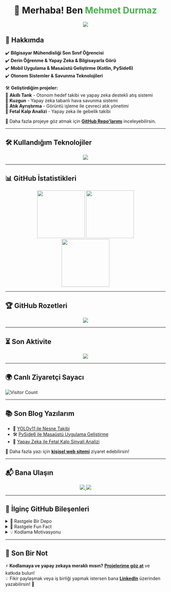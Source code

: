 <h1 align="center">👋 Merhaba! Ben <span style="color: #4CAF50;">Mehmet Durmaz</span></h1>

<p align="center">
  <img src="https://readme-typing-svg.herokuapp.com?color=%234CAF50&size=22&center=true&vCenter=true&width=600&lines=Bilgisayarla+G%C3%B6r%C3%BC+%7C+Yapay+Zeka+%7C+Mobil+Geli%C5%9Ftirme;PySide6+ve+Kotlin+ile+Uygulamalar;Savunma+Teknolojileri+%7C+Otonom+Sistemler;"/>
</p>


## 🚀 Hakkımda  
✔️ **Bilgisayar Mühendisliği Son Sınıf Öğrencisi**  
✔️ **Derin Öğrenme & Yapay Zeka & Bilgisayarla Görü**  
✔️ **Mobil Uygulama & Masaüstü Geliştirme (Kotlin, PySide6)**  
✔️ **Otonom Sistemler & Savunma Teknolojileri**  

🛠️ **Geliştirdiğim projeler:**  
🔹 **Akıllı Tank** - Otonom hedef takibi ve yapay zeka destekli atış sistemi  
🔹 **Kuzgun** - Yapay zeka tabanlı hava savunma sistemi  
🔹 **Atık Ayrıştırma** - Görüntü işleme ile çevreci atık yönetimi  
🔹 **Fetal Kalp Analizi** - Yapay zeka ile gebelik takibi  

📌 Daha fazla projeye göz atmak için **[GitHub Repo'larımı](https://github.com/mdrmz?tab=repositories)** inceleyebilirsin.  

---



## 🛠️ Kullandığım Teknolojiler  
<div align="center">
  <img src="https://skillicons.dev/icons?i=python,cpp,kotlin,tensorflow,pytorch,opencv,github,linux,arduino,flutter,git,docker" />
</div>

---

## 📊 GitHub İstatistikleri  
<div align="center">
  <img src="https://github-readme-stats.vercel.app/api?username=mdrmz&show_icons=true&theme=dark" height="150">
  <img src="https://github-readme-stats.vercel.app/api/top-langs/?username=mdrmz&layout=compact&theme=dark" height="150">
</div>

<div align="center">
  <img src="https://github-readme-streak-stats.herokuapp.com/?user=mdrmz&theme=dark&hide_border=true" height="150">
</div>

---

## 🏆 GitHub Rozetleri  
<div align="center">
  <img src="https://github-profile-trophy.vercel.app/?username=mdrmz&theme=darkhub&row=1&column=7">
</div>

---



## ⏳ Son Aktivite  
<div align="center">
  <img src="https://github-readme-activity-graph.vercel.app/graph?username=mdrmz&theme=react-dark">
</div>

---

## 🌍 Canlı Ziyaretçi Sayacı  
![Visitor Count](https://komarev.com/ghpvc/?username=mdrmz&label=Profile%20Views&color=0e75b6&style=flat)

---

## 📚 Son Blog Yazılarım  
<!-- BLOG-POST-LIST:START -->
- 🚀 [YOLOv11 ile Nesne Takibi](https://mehmetdurmaz.dev/yolov11-nesne-takibi)  
- 🛠️ [PySide6 ile Masaüstü Uygulama Geliştirme](https://mehmetdurmaz.dev/pyside6-tutorial)  
- 🤖 [Yapay Zeka ile Fetal Kalp Sinyali Analizi](https://mehmetdurmaz.dev/fetal-ai)  
<!-- BLOG-POST-LIST:END -->

📌 Daha fazla yazı için **[kişisel web sitemi](https://mehmetdurmaz.dev)** ziyaret edebilirsin!  

---

## 📬 Bana Ulaşın  
<div align="center">
  <a href="https://linkedin.com/in/mdrmz">
    <img src="https://img.shields.io/badge/LinkedIn-000?style=for-the-badge&logo=linkedin&logoColor=white">
  </a>
  <a href="https://mehmetdurmaz.dev">
    <img src="https://img.shields.io/badge/Web%20Sitesi-000?style=for-the-badge&logo=firefox&logoColor=white">
  </a>
</div>

---

## 🎯 İlginç GitHub Bileşenleri  
<details>
  <summary>🧐 Rastgele Bir Depo</summary>
  <a href="https://github.com/mdrmz?tab=repositories">
    <img src="https://github-readme-stats.vercel.app/api/pin/?username=mdrmz&repo=akilli-tank&theme=dark">
  </a>
</details>

<details>
  <summary>🎲 Rastgele Fun Fact</summary>
  <img src="https://quotes-github-readme.vercel.app/api?type=horizontal&theme=dark">
</details>

<details>
  <summary>💡 Kodlama Motivasyonu</summary>
  <img src="https://readme-jokes.vercel.app/api">
</details>

---

## 📣 Son Bir Not  
⚡ **Kodlamaya ve yapay zekaya meraklı mısın?** **[Projelerime göz at](https://github.com/mdrmz?tab=repositories)** ve katkıda bulun!  
💡 Fikir paylaşmak veya iş birliği yapmak istersen bana **[LinkedIn](https://linkedin.com/in/mdrmz)** üzerinden yazabilirsin! 🚀  
